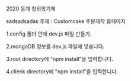 2020 동계 창의학기제 

sadsadsadas
주제 : Customcake 주문제작 홈페이지 


1.config 폴더 안에 dev.js 파일 만들기.

2.mongoDB 정보를 dev.js 파일에 넣습니다.

3.root directory에 "npm install"을 입력합니다.

4.clienk directory에 "npm install"을 입력합니다.
